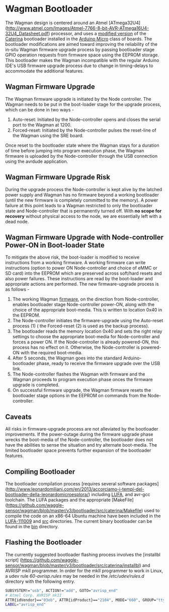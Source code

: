 <!--
waggle_topic=/wagman
-->

# Wagman Bootloader

The Wagman design is centered around an Atmel [ATmega32U4] (http://www.atmel.com/Images/Atmel-7766-8-bit-AVR-ATmega16U4-32U4_Datasheet.pdf) processor, and uses a [modified version](https://github.com/waggle-sensor/wagman/tree/master/v3/bootloader/src/caterina) of the [Caterina](https://github.com/arduino/Arduino/tree/master/hardware/arduino/avr/bootloaders/caterina) bootloader installed in the [Arduino Micro](https://www.arduino.cc/en/Main/ArduinoBoardMicro) class of boards. The bootloader modifications are aimed toward improving the reliability of the in-situ Wagman firmware upgrade process by passing bootloader stage GPIO operation requests from firmware space using the EEPROM storage. This bootloader makes the Wagman incompatible with the regular Arduino IDE's USB firmware upgrade process due to change in timing-delays to accommodate the additional features.

## Wagman Firmware Upgrade

The Wagman firmware upgrade is initiated by the Node controller. The Wagman needs to be put in the boot-loader stage for the upgrade process, which can be done in two ways -
  1. Auto-reset: Initiated by the Node-controller opens and closes the serial port to the Wagman at 1200.
  2. Forced-reset: Initiated by the Node-controller pulses the reset-line of the Wagman using the SRE board.

Once reset to the bootloader state where the Wagman stays for a duration of time before jumping into program execution phase, the Wagman firmware is uploaded by the Node-controller through the USB connection using the avrdude application.

## Wagman Firmware Upgrade Risk

During the upgrade process the Node-controller is kept alive by the latched power supply and Wagman has no firmware beyond a working bootloader (until the new firmware is completely committed to the memory). A power failure at this point leads to a Wagman restricted to only the bootloader state and Node-controller that is permanently turned off. With **no scope for recovery** without physical access to the node, we are essentially left with a dead node.

## Wagman Firmware Upgrade with Node-controller Power-ON in Boot-loader State

To mitigate the above risk, the boot-loader is modified to receive instructions from a working firmware. A working firmware can write instructions (option to power ON Node-controller and choice of eMMC or SD card) into the EEPROM which are preserved across soft/hard resets and also power failures. These instructions are read by the boot-loader and appropriate actions are performed. The new firmware-upgrade process is as follows -
  1. The working Wagman [firmware](https://github.com/waggle-sensor/wagman/blob/master/v3/Wagman/Record.cpp), on the direction from Node-controller, enables bootloader stage Node-controller power-ON, along with the choice of the appropriate boot-media. This is written to location 0x40 in the EEPROM.
  2. The Node-controller initiates the firmware-upgrade using the Auto-reset process (1) ( the Forced-reset (2) is used as the backup process).
  3. The bootloader reads the memory location 0x40 and sets the right relay settings to choose the appropriate boot-media for Node-controller and forces a power ON. If the Node-controller is already powered-ON, this process has no effect on it. Otherwise, the Node-controller is powered-ON with the required boot-media.
  4. After 5 seconds, the Wagman goes into the standard Arduino-bootloader phase, ready to receive the firmware upgrade over the USB link.
  5. The Node-controller flashes the Wagman with firmware and the Wagman proceeds to program execution phase onces the firmware upgrade is completed.
  6. On successful firmware upgrade, the Wagman firmware resets the bootloader stage options in the EEPROM on commands from the Node-controller.

## Caveats

All risks in firmware-upgrade process are not alleviated by the bootloader improvements. If the power-outage during the firmware upgrade phase wrecks the boot-media of the Node-controller, the bootloader does not have the abilities to sense the situation and try alternate boot-media. The limited bootloader space prevents further expansion of the bootloader features.

## Compiling Bootloader

The bootloader compilation process [requires several software packages] (http://www.leonardomiliani.com/en/2013/accorciamo-i-tempi-del-bootloader-della-leonardomicroesplora/) including [LUFA](https://github.com/abcminiuser/lufa), and avr-gcc toolchain. The LUFA packages and the appropriate [MakeFile] (https://github.com/waggle-sensor/wagman/blob/master/v3/bootloader/src/caterina/Makefile) used to compile the code  on an x86-64 Ubuntu machine have been included in the [LUFA-111009](https://github.com/waggle-sensor/wagman/tree/master/v3/bootloader/LUFA-111009) and [src](https://github.com/waggle-sensor/wagman/blob/master/v3/bootloader/src/caterina/) directories. The current binary bootloader can be found in the [bin](https://github.com/waggle-sensor/wagman/tree/master/v3/bootloader/bin) directory.

## Flashing the Bootloader

The currently suggested bootloader flashing process involves the [installbl script] (https://github.com/waggle-sensor/wagman/blob/master/v3/bootloader/src/caterina/installbl) and AVRISP mkII programmer. In order for the mkII programmer to work in
Linux, a udev rule *60-avrisp.rules* may be needed in the */etc/udev/rules.d* directory with the following entry.

```bash
SUBSYSTEM!="usb", ACTION!="add", GOTO="avrisp_end"
# Atmel Corp. AVRISP mkII
ATTR{idVendor}=="03eb", ATTR{idProduct}=="2104", MODE="660", GROUP="tty"
LABEL="avrisp_end"
```

